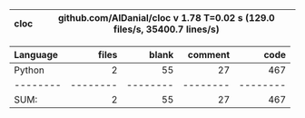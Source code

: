 cloc|github.com/AlDanial/cloc v 1.78  T=0.02 s (129.0 files/s, 35400.7 lines/s)
--- | ---

Language|files|blank|comment|code
:-------|-------:|-------:|-------:|-------:
Python|2|55|27|467
--------|--------|--------|--------|--------
SUM:|2|55|27|467

